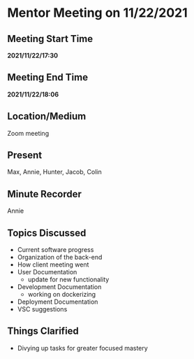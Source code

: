 # Mentor Meeting on 11/22/2021

## Meeting Start Time

**2021/11/22/17:30**

## Meeting End Time

**2021/11/22/18:06**

## Location/Medium

Zoom meeting

## Present
Max, Annie, Hunter, Jacob, Colin

## Minute Recorder
Annie

## Topics Discussed
- Current software progress
- Organization of the back-end
- How client meeting went
- User Documentation
  - update for new functionality
- Development Documentation
  - working on dockerizing 
- Deployment Documentation 
- VSC suggestions
  

## Things Clarified
- Divying up tasks for greater focused mastery 
